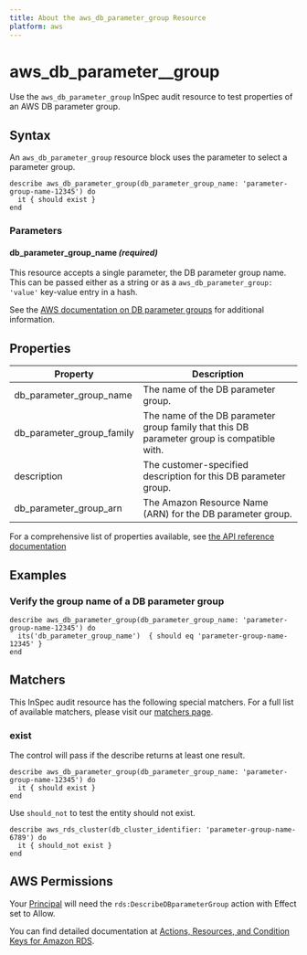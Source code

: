 ```yaml
---
title: About the aws_db_parameter_group Resource
platform: aws
---
```


# aws\_db\_parameter_\_group

Use the `aws_db_parameter_group` InSpec audit resource to test properties of an AWS DB parameter group.

## Syntax

An `aws_db_parameter_group` resource block uses the parameter to select a parameter group.

    describe aws_db_parameter_group(db_parameter_group_name: 'parameter-group-name-12345') do
      it { should exist }
    end

### Parameters

#### db\_parameter\_group\_name _(required)_

This resource accepts a single parameter, the DB parameter group name.
This can be passed either as a string or as a `aws_db_parameter_group: 'value'` key-value entry in a hash.

See the [AWS documentation on DB parameter groups](https://docs.aws.amazon.com/AWSCloudFormation/latest/UserGuide/aws-properties-rds-dbparametergroup.html) for additional information.

## Properties

|Property                         | Description|
| ---                             | --- |
|db\_parameter\_group\_name       | The name of the DB parameter group. |
|db\_parameter\_group\_family     | The name of the DB parameter group family that this DB parameter group is compatible with. |
|description                      | The customer-specified description for this DB parameter group. |
|db\_parameter\_group\_arn        | The Amazon Resource Name (ARN) for the DB parameter group. |

For a comprehensive list of properties available, see [the API reference documentation](https://docs.aws.amazon.com/AmazonRDS/latest/APIReference/API_DBParameterGroup.html)

## Examples

### Verify the group name of a DB parameter group

    describe aws_db_parameter_group(db_parameter_group_name: 'parameter-group-name-12345') do
      its('db_parameter_group_name')  { should eq 'parameter-group-name-12345' }
    end

## Matchers

This InSpec audit resource has the following special matchers. For a full list of available matchers, please visit our [matchers page](https://www.inspec.io/docs/reference/matchers/).

### exist

The control will pass if the describe returns at least one result.

    describe aws_db_parameter_group(db_parameter_group_name: 'parameter-group-name-12345') do
      it { should exist }
    end

Use `should_not` to test the entity should not exist.

    describe aws_rds_cluster(db_cluster_identifier: 'parameter-group-name-6789') do
      it { should_not exist }
    end

## AWS Permissions

Your [Principal](https://docs.aws.amazon.com/IAM/latest/UserGuide/intro-structure.html#intro-structure-principal) will need the `rds:DescribeDBparameterGroup` action with Effect set to Allow.

You can find detailed documentation at [Actions, Resources, and Condition Keys for Amazon RDS](https://docs.aws.amazon.com/IAM/latest/UserGuide/list_amazonrds.html).
